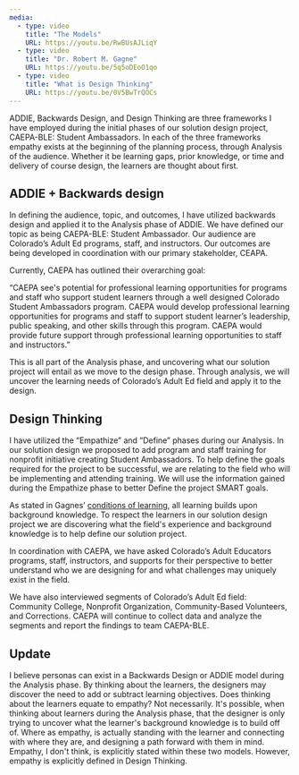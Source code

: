 ```yaml
---
media:
  - type: video
    title: "The Models"
    URL: https://youtu.be/RwBUsAJLiqY
  - type: video
    title: "Dr. Robert M. Gagne"
    URL: https://youtu.be/5q5oDEoO1qo
  - type: video
    title: "What is Design Thinking"
    URL: https://youtu.be/0V5BwTrQOCs
---
```


ADDIE, Backwards Design, and Design Thinking are three frameworks I have employed during the initial phases of our solution design project, CAEPA-BLE: Student Ambassadors. In each of the three frameworks empathy exists at the beginning of the planning process, through Analysis of the audience. Whether it be learning gaps, prior knowledge, or time and delivery of course design, the learners are thought about first.

## ADDIE + Backwards design

In defining the audience, topic, and outcomes, I have utilized backwards design and applied it to the Analysis phase of ADDIE. We have defined our topic as being CAEPA-BLE: Student Ambassador. Our audience are Colorado’s Adult Ed programs, staff, and instructors. Our outcomes are being developed in coordination with our primary stakeholder, CEAPA.

Currently, CAEPA has outlined their overarching goal:

“CAEPA see's potential for professional learning opportunities for programs and staff who support student learners through a well designed Colorado Student Ambassadors program. CAEPA would develop professional learning opportunities for programs and staff to support student learner’s leadership, public speaking, and other skills through this program. CAEPA would provide future support through professional learning opportunities to staff and instructors.”

This is all part of the Analysis phase, and uncovering what our solution project will entail as we move to the design phase. Through analysis, we will uncover the learning needs of Colorado’s Adult Ed field and apply it to the design.

## Design Thinking

I have utilized the “Empathize” and “Define” phases during our Analysis. In our solution design we proposed to add program and staff training for nonprofit initiative creating Student Ambassadors. To help define the goals required for the project to be successful, we are relating to the field who will be implementing and attending training. We will use the information gained during the Empathize phase to better Define the project SMART goals.

As stated in Gagnes’ [conditions of learning](https://www.instructionaldesign.org/theories/conditions-learning/), all learning builds upon background knowledge. To respect the learners in our solution design project we are discovering what the field's experience and background knowledge is to help define our solution project.

In coordination with CAEPA, we have asked Colorado’s Adult Educators programs, staff, instructors, and supports for their perspective to better understand who we are designing for and what challenges may uniquely exist in the field.

We have also interviewed segments of Colorado’s Adult Ed field: Community College, Nonprofit Organization, Community-Based Volunteers, and Corrections. CAEPA will continue to collect data and analyze the segments and report the findings to team CAEPA-BLE.

## Update

I believe personas can exist in a Backwards Design or ADDIE model during the Analysis phase. By thinking about the learners, the designers may discover the need to add or subtract learning objectives. Does thinking about the learners equate to empathy? Not necessarily. It's possible, when thinking about learners during the Analysis phase, that the designer is only trying to uncover what the learner's background knowledge is to build off of. Where as empathy, is actually standing with the learner and connecting with where they are, and designing a path forward with them in mind. Empathy, I don't think, is explicitly stated within these two models. However, empathy is explicitly defined in Design Thinking.
